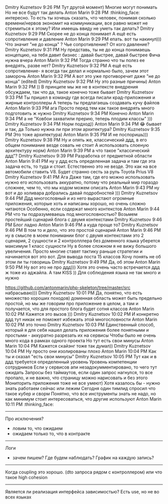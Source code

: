 
Dmitry Kuznetsov 9:26 PM
Тут другой момент)
Многие могут понимать
Но не все будут так делать
Anton Marin 9:28 PM
:thinking_face: интересно. То есть ты хочешь сказать, что человек, понимая сколько времени/нервов
экономит на коммуникации, все равно может не стремиться к этому? Или имеешь ввиду не уметь так делать?
Dmitry Kuznetsov 9:29 PM
Скорее не до конца понимает
А ещё есть сопротивление и давление
Anton Marin 9:29 PM
епать. вот ты накинул)))
Что значит "не до конца" ? Чье сопротивление? От кого давление?
Dmitry Kuznetsov 9:31 PM
Ну представь, ты не до конца понимаешь концепцию, на тебя давит бизнес : давай быстрее, давай быстрее
Фича нужна вчера
Anton Marin 9:32 PM
Тогда странно что ты полез ее внедрять, разве нет?
Dmitry Kuznetsov 9:32 PM
А ещё есть сопротивление- я всегда так делал и нормально было, зачем этот заморочь
Anton Marin 9:32 PM
А вот это уже противоречит даже "не до конца" (edited)
Dmitry Kuznetsov 9:32 PM
Ну это разные причины)
Anton Marin 9:32 PM
))
В принципе мы же не в контексте внедрения обсуждаем, так что да, такое конечно тоже бывает
Dmitry Kuznetsov 9:33 PM
Ты пришел в команду где всегда писали крад-приложения и жирные контроллеры
А теперь ты предлагаешь создавать кучу файлов
Anton Marin 9:33 PM
ага
Просто перед тем как такое внедрять много подготовить ж нужно
Dmitry Kuznetsov 9:34 PM
Конечно
Anton Marin 9:34 PM
а не "Ковбои захватили прерию, теперь плодим классы" )))
Dmitry Kuznetsov 9:34 PM
Норм подход))
Anton Marin 9:34 PM
:joy:
бывает и так, да
Только нужна ли при этом архитектура?
Dmitry Kuznetsov 9:35 PM
Это тоже архитектура)
Anton Marin 9:35 PM
И не поспоришь)))
Dmitry Kuznetsov 9:38 PM
Ну и опять же, классический ддд, в его общем понимание везде совать не стоит
А использовать слоеную архитектуру норм)
Anton Marin 9:39 PM
а что такое "классический ддд"?
Dmitry Kuznetsov 9:39 PM
Разработка от предметной области
Anton Marin 9:41 PM
ну у ддд есть определенная задача и там где эта задача есть, то туда и стоит. Естественно это не везде.
Это как на все автомобили ставить V8. Будет странно сесть за руль Toyota Prius V8
Dmitry Kuznetsov 9:41 PM
Ага
Даже там, где его можно использовать нужно его использовать аккуратно, потому что реальный мир гораздо
сложнее, чем то, что мы кодом можем описать
Anton Marin 9:43 PM
ну вот и до холивара добрались
давай подробностей )))
Dmitry Kuznetsov 9:44 PM
Ддд многословный и из него вырастают огромные приложения, которые хоть и написаны хорошо, но очень сложно читаются
Особенно, если содержат много контекстов
Anton Marin 9:44 PM
что ты подразумеваешь под многословностью?
Возьмем простейший сценарий блога с двумя контекстами
Dmitry Kuznetsov 9:46 PM
Блог ладно
Anton Marin 9:46 PM
а куда проще то?
Dmitry Kuznetsov 9:46 PM
В том то и дело, что это простой сценарий
Anton Marin 9:46 PM
ну в смысле в моем понимании блог с двумя контекстами это 2 сценария, 2 сущности и 2 контролллера
без доменного языка уберется максимум 1 класс сущности
Ну в более сложном я не вижу большого увеличения.
Просто многие ставят тактику раньше стратегии и начинается вот это вот. Для вывода поста 15 классов
Хочу понять не об этом ли ты говоришь
Dmitry Kuznetsov 9:49 PM
Да, об этом
Anton Marin 9:50 PM
Ну вот это не про ддд))) Хотя это очень часто встречается
ддд ж тоже из аджайла. А там KISS ))
Для соблюдения языка не так много и нужно

https://github.com/antonmarin/php-skeleton/tree/master/src
набрасываю)))
Dmitry Kuznetsov 10:01 PM
Да, понятно, что есть множество хороших походов) доменная область может быть предельно
простой, но мы же говорим про приложение в целом, а там и получается, что для простого блога будет сотня классов
Anton Marin 10:02 PM
Кажется это вызов )))
Dmitry Kuznetsov 10:02 PM
И конкретно ддд тут никак не поможет избежать этой многословности
Anton Marin 10:02 PM
это точно
Dmitry Kuznetsov 10:03 PM
Единственный способ, который я для себя нашел делать приложения более понятными и простыми - аккуратно
разрезать их на сервисы
Чтобы было не очень много кода в рамках одного проекта
Но тут есть свои минусы
Anton Marin 10:04 PM
Кажется скайэнг тоже так думал))
Dmitry Kuznetsov 10:04 PM
Ну просто они изолированы плохо
Anton Marin 10:04 PM
Как ты и сказал "есть свои минусы"
Dmitry Kuznetsov 10:05 PM
Тут как и в ддд требуется определенный уровень
Уровень компетенции сотрудников
Если у сервисов апи незадокумментировано, то чего тут ожидать
Запросы без таймаутов, если один запрос нагнулся, то все пропало, и не важно, что страницу можно
нарисовать и без этого
Мониторить приложения тоже не все умеют)
Хотя казалось бы - нужно знать работаем сейчас или лежим
Сегодня один тимлид спросил что такое кубер и сворм
Понятно, что все инструменты знать не надо, но как минимум стоит интересоваться, что другие используют
Anton Marin 10:11 PM
:thinking_face:

--------------------------------------

Про исключения?
- ловим то, что ожидаем
- ожидаем только то, что в контракте

--------------------------------------

Логи
- зачем пишем? Где будем наблюдать? График на каждую запись?

--------------------------------------

Когда coupling это хорошо. (dto запроса рядом с контроллером) или что такое high cohesion

--------------------------------------

Является ли реализация интерфейса зависимостью? Есть use, но не во всех языках
